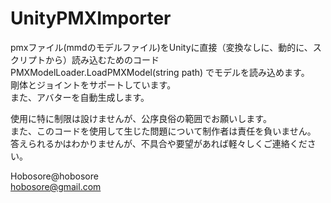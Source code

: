 # UnityPMXImporter
 
 pmxファイル(mmdのモデルファイル)をUnityに直接（変換なしに、動的に、スクリプトから）読み込むためのコード
 PMXModelLoader.LoadPMXModel(string path)
 でモデルを読み込めます。  
  剛体とジョイントをサポートしています。  
  また、アバターを自動生成します。  
 
 
使用に特に制限は設けませんが、公序良俗の範囲でお願いします。  
また、このコードを使用して生じた問題について制作者は責任を負いません。  
答えられるかはわかりませんが、不具合や要望があれば軽々しくご連絡ください。  
  
  
Hobosore@hobosore  
hobosore@gmail.com  
